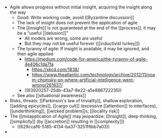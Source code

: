 - Agile allows progress without initial insight, acquiring the insight along the way
	- Good: Write working code, avoid [[Byzantine discussion]]
	- The lack of insight does not prevent the application of agile
	- The [[insight]] is not guaranteed at the end of the [[process]], it may be a “useful [[delusion]]”
		- All models are wrong, some are useful
		- But they may not be useful forever ([[inductivist turkey]])
	- The tyranny of agile: If insight is available, it may be ignored, and then agile applied
		- https://medium.com/code-for-america/the-tyranny-of-agile-4e406c1da7fa
			- https://xkcd.com/1838/
			- https://www.theatlantic.com/technology/archive/2012/11/noam-chomsky-on-where-artificial-intelligence-went-wrong/261637/
		- ((63920257-25db-43a7-8e22-a5e886722235))
	- See also [[situational awareness]]
- Risks, threats: [[Parkinson's law of triviality]], shallow exploration, [[adding epicycles]], [[cargo cult]] (excessive [[attention]] to interfaces), [[underthinking]], [[wicked problem]]s, [[locality risk]]
- The [[misapplication of Agile]] may jeopardize: [[Insight]], deep thinking, [[simplicity]] (by [[accretion]] resulting in [[complexity]])
	- ((629ccaf6-5185-4134-ba37-3251f6bb7a03))
-